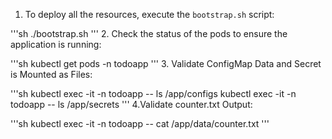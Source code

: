 1. To deploy all the resources, execute the `bootstrap.sh` script:
  
'''sh 
./bootstrap.sh
'''
2. Check the status of the pods to ensure the application is running:

'''sh
kubectl get pods -n todoapp
'''
3. Validate ConfigMap Data and Secret is Mounted as Files:

'''sh
kubectl exec -it <todoapp-pod-name> -n todoapp -- ls /app/configs
kubectl exec -it <todoapp-pod-name> -n todoapp -- ls /app/secrets
'''
4.Validate counter.txt Output:

'''sh
kubectl exec -it <todoapp-pod-name> -n todoapp -- cat /app/data/counter.txt
'''
